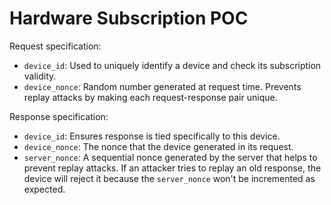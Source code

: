 # Hardware Subscription POC

Request specification:
  - `device_id`: Used to uniquely identify a device and check its
    subscription validity.
  - `device_nonce`: Random number generated at request time.  Prevents
    replay attacks by making each request-response pair unique.

Response specification:
  - `device_id`: Ensures response is tied specifically to this device.
  - `device_nonce`: The nonce that the device generated in its request.
  - `server_nonce`: A sequential nonce generated by the server that
    helps to prevent replay attacks.  If an attacker tries to replay
    an old response, the device will reject it because the
    `server_nonce` won't be incremented as expected.
